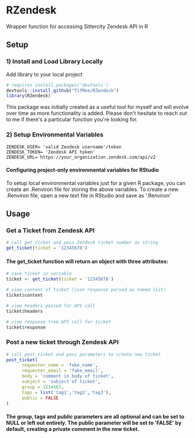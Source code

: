 # RZendesk
Wrapper function for accessing Sittercity Zendesk API in R

## Setup

### 1) Install and Load Library Locally
Add library to your local project
```R
# requires install.packages('devtools')
devtools::install_github("TifMoe/RZendesk")
library(RZendesk)
```

This package was initially created as a useful tool for myself and will evolve over time as more functionality is added. Please don't hesitate to reach out to me if there's a particular function you're looking for.

### 2) Setup Environmental Variables
```
ZENDESK_USER= 'valid Zendesk username'/token
ZENDESK_TOKEN= 'Zendesk API token'
ZENDESK_URL= https://your_organization.zendesk.com/api/v2

```

#### Configuring project-only environmental variables for RStudio
To setup local environmental variables just for a given R package, you can create an .Renviron file for storing the above variables. To create a new .Renviron file, open a new text file in RStudio and save as '.Renviron'


## Usage

### Get a Ticket from Zendesk API
```R
# call get_ticket and pass Zendesk ticket number as string
get_ticket(ticket = '12345678')
```

#### The get_ticket function will return an object with three attributes:
```R
# save ticket in variable
ticket <- get_ticket(ticket = '12345678')

# view content of ticket (json response parsed as named list)
ticket$content

# view headers passed for API call
ticket$headers

# view response from API call for ticket
ticket$response
```


### Post a new ticket through Zendesk API
```R
# call post_ticket and pass parameters to create new ticket
post_ticket(
      requester_name = 'fake_name',
      requester_email = 'fake_email',
      body = 'comment in body of ticket',
      subject = 'subject of ticket',
      group = 1234567,
      tags = list('tag1','tag2','tag3'),
      public = FALSE
)
```
#### The group, tags and public parameters are all optional and can be set to NULL or left out entirely. The public parameter will be set to 'FALSE' by default, creating a private comment in the new ticket. 
